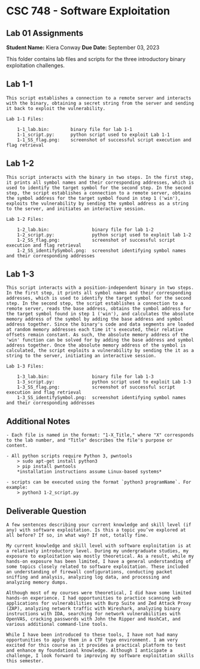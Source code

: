 # CSC 748 - Software Exploitation
## Lab 01 Assignments

**Student Name:** Kiera Conway
**Due Date:** September 03, 2023

This folder contains lab files and scripts for the three introductory binary exploitation challenges.


## Lab 1-1

	This script establishes a connection to a remote server and interacts with the binary, obtaining a secret string from the server and sending it back to exploit the vulnerability.

	Lab 1-1 Files:

		1-1_lab.bin:		binary file for lab 1-1
		1-1_script.py:		python script used to exploit Lab 1-1
		1-1_SS_flag.png:	screenshot of successful script execution and flag retrieval


## Lab 1-2

	This script interacts with the binary in two steps. In the first step, it prints all symbol names and their corresponding addresses, which is used to identify the target symbol for the second step. In the second step, the script establishes a connection to a remote server, obtains the symbol address for the target symbol found in step 1 ('win'), exploits the vulnerability by sending the symbol address as a string to the server, and initiates an interactive session.
	
	Lab 1-2 Files:
	
		1-2_lab.bin:				binary file for lab 1-2
		1-2_script.py:				python script used to exploit lab 1-2
		1-2_SS_flag.png:			screenshot of successful script execution and flag retrieval
		1-2_SS_identifySymbol.png:	screenshot identifying symbol names and their corresponding addresses


## Lab 1-3
	
	This script interacts with a position-independent binary in two steps. In the first step, it prints all symbol names and their corresponding addresses, which is used to identify the target symbol for the second step. In the second step, the script establishes a connection to a remote server, reads the base address, obtains the symbol address for the target symbol found in step 1 ('win'), and calculates the absolute memory address of the symbol by adding the base address and symbol address together. Since the binary's code and data segments are loaded at random memory addresses each time it's executed, their relative offsets remain constant. As such, the absolute memory address of the 'win' function can be solved for by adding the base address and symbol address together. Once the absolute memory address of the symbol is calculated, the script exploits a vulnerability by sending the it as a string to the server, initiating an interactive session.
	
	Lab 1-3 Files:
	
		1-3_lab.bin:				binary file for lab 1-3
		1-3_script.py:				python script used to exploit Lab 1-3
		1-3_SS_flag.png:			screenshot of successful script execution and flag retrieval
		1-3_SS_identifySymbol.png:	screenshot identifying symbol names and their corresponding addresses


## Additional Notes

	- Each file is named in the format: "1-X_Title," where "X" corresponds to the lab number, and "Title" describes the file's purpose or content.
	
	- All python scripts require Python 3, pwntools
		> sudo apt-get install python3
		> pip install pwntools
		*installation instructions assume Linux-based systems*
		
	- scripts can be executed using the format `python3 programName`. For example:
		> python3 1-2_script.py
		
## Deliverable Question
	A few sentences describing your current knowledge and skill level (if any) with software exploitation. Is this a topic you’ve explored at all before? If so, in what way? If not, totally fine.
	
	My current knowledge and skill level with software exploitation is at a relatively introductory level. During my undergraduate studies, my exposure to exploitation was mostly theoretical. As a result, while my hands-on exposure has been limited, I have a general understanding of some topics closely related to software exploitation. These included an understanding of firewall configurations, conducting packet sniffing and analysis, analyzing log data, and processing and analyzing memory dumps. 
	
	Although most of my courses were theoretical, I did have some limited hands-on experience. I had opportunities to practice scanning web applications for vulnerabilities with Burp Suite and Zed Attack Proxy (ZAP), analyzing network traffic with Wireshark, analyzing binary instructions with IDA, searching for network vulnerabilities with OpenVAS, cracking passwords with John the Ripper and HashCat, and various additional command-line tools.

	While I have been introduced to these tools, I have not had many opportunities to apply them in a CTF type environment. I am very excited for this course as it provides a practical platform to test and enhance my foundational knowledge. Although I anticipate a challenge, I look forward to improving my software exploitation skills this semester.
